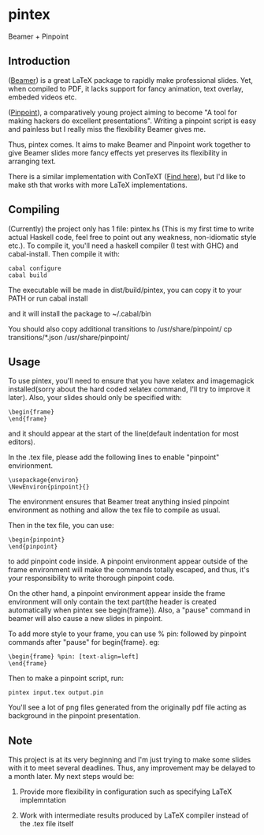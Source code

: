 pintex
======

Beamer + Pinpoint


Introduction
------
([Beamer](https://bitbucket.org/rivanvx/beamer/wiki/Home)) is a great LaTeX 
package to rapidly make professional slides. Yet, when compiled to PDF, it lacks
support for fancy animation, text overlay, embeded videos etc.

([Pinpoint](https://live.gnome.org/Pinpoint)), a comparatively young project 
aiming to become "A tool for making hackers do excellent presentations". Writing 
a pinpoint script is easy and painless but I really miss the flexibility Beamer 
gives me.

Thus, pintex comes. It aims to make Beamer and Pinpoint work together to give
Beamer slides more fancy effects yet preserves its flexibility in arranging text.

There is a similar implementation with ConTeXT
([Find here](http://garfileo.is-programmer.com/2011/7/25/pincomment-command-for-pinpoint-speaker-view.28245.html)),
but I'd like to make sth that works with more LaTeX implementations.

Compiling
------
(Currently) the project only has 1 file: pintex.hs (This is my first time to 
write actual Haskell code, feel free to point out any weakness, non-idiomatic
style etc.). To compile it, you'll need a haskell compiler (I test with GHC) and
cabal-install. Then compile it with:

    cabal configure
    cabal build

The executable will be made in dist/build/pintex, you can copy it to your PATH or
run 
    cabal install

and it will install the package to ~/.cabal/bin

You should also copy additional transitions to /usr/share/pinpoint/ 
    cp transitions/*.json /usr/share/pinpoint/

Usage
------
To use pintex, you'll need to ensure that you have xelatex and imagemagick 
installed(sorry about the hard coded xelatex command, I'll try to improve it
later). Also, your slides should only be specified with:

    \begin{frame}
    \end{frame}

and it should appear at the start of the line(default indentation for most 
editors).

In the .tex file, please add the following lines to enable "pinpoint" 
envirionment. 

    \usepackage{environ}
    \NewEnviron{pinpoint}{}


The environment ensures that Beamer treat anything insied pinpoint environment
as nothing and allow the tex file to compile as usual.

Then in the tex file,  you can use:

    \begin{pinpoint}
    \end{pinpoint}

to add pinpoint code inside. A pinpoint environment appear outside of the frame
environment will make the commands totally escaped, and thus, it's your
responsibility to write thorough pinpoint code.

On the other hand, a pinpoint environment appear inside the frame environment
will only contain the text part(the header is created automatically when pintex
see begin{frame}). Also, a "pause" command in beamer will also cause a new 
slides in pinpoint.

To add more style to your frame, you can use % pin: followed by pinpoint
commands after "pause" for begin{frame}. eg:

    \begin{frame} %pin: [text-align=left]
    \end{frame}

Then to make a pinpoint script, run:

    pintex input.tex output.pin

You'll see a lot of png files generated from the originally pdf file acting as
background in the pinpoint presentation.

Note
------
This project is at its very beginning and I'm just trying to make some slides
with it to meet several deadlines. Thus, any improvement may be delayed to a month later.
My next steps would be:

1. Provide more flexibility in configuration such as specifying LaTeX 
   implemntation

2. Work with intermediate results produced by LaTeX compiler instead of the .tex 
   file itself
